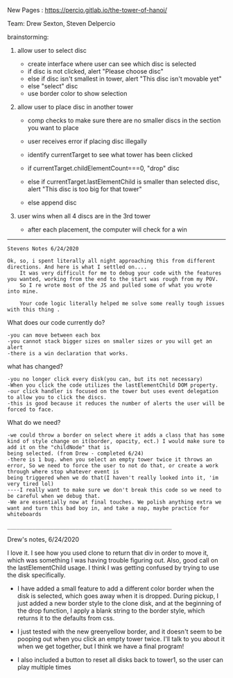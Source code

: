 <!-- pages: https://drewskiiiiiiiii.gitlab.io/tower-of-hanoi -->
New Pages : https://percio.gitlab.io/the-tower-of-hanoi/

Team: Drew Sexton, Steven Delpercio

brainstorming:
1) allow user to select disc
    - create interface where user can see which disc is selected
    - if disc is not clicked, alert "Please choose disc"
    - else if disc isn't smallest in tower, alert "This disc isn't movable yet"
    - else "select" disc
    - use border color to show selection

2) allow user to place disc in another tower
    - comp checks to make sure there are no smaller discs in the section you want to place
    - user receives error if placing disc illegally

    - identify currentTarget to see what tower has been clicked
    - if currentTarget.childElementCount===0, "drop" disc
    - else if currentTarget.lastElementChild is smaller than selected disc, alert "This disc is too big for that tower"
    - else append disc

3) user wins when all 4 discs are in the 3rd tower
    - after each placement, the computer will check for a win

________________________________________________________________________________________________________________________________________________________

    Stevens Notes 6/24/2020

    Ok, so, i spent literally all night approaching this from different directions. And here is what I settled on....
        It was very difficult for me to debug your code with the features you wanted, working from the end to the start was rough from my POV.
        So I re wrote most of the JS and pulled some of what you wrote into mine.
       
        Your code logic literally helped me solve some really tough issues with this thing .

What does our code currently do?

    -you can move between each box
    -you cannot stack bigger sizes on smaller sizes or you will get an alert
    -there is a win declaration that works.

what has changed?

    -you no longer click every disk(you can, but its not necessary)
    -When you click the code utilizes the lastElementChild DOM property.
    -our click handler is focused on the tower but uses event delegation to allow you to click the discs.
    -this is good because it reduces the number of alerts the user will be forced to face.
    
What do we need?

    -we could throw a border on select where it adds a class that has some kind of style change on it(border, opacity, ect.) I would make sure to add it on the "childNode" that is      
    being selected. (from Drew - completed 6/24)
    -there is 1 bug. when you select an empty tower twice it throws an error, So we need to force the user to not do that, or create a work through where stop whatever event is     
    being triggered when we do that(I haven't really looked into it, 'im very tired lol)
    ----I really want to make sure we don't break this code so we need to be careful when we debug that.
    -We are essentially now at final touches. We polish anything extra we want and turn this bad boy in, and take a nap, maybe practice for whiteboards

    _____________________________________________________

Drew's notes, 6/24/2020

I love it. I see how you used clone to return that div in order to move it, which was something I was having trouble figuring out. Also, good call on the lastElementChild usage. I think I was getting confused by trying to use the disk specifically.

- I have added a small feature to add a different color border when the disk is selected, which goes away when it is dropped. During pickup, I just added a new border style to the clone disk, and at the beginning of the drop function, I apply a blank string to the border style, which returns it to the defaults from css.

- I just tested with the new greenyellow border, and it doesn't seem to be pooping out when you click an empty tower twice. I'll talk to you about it when we get together, but I think we have a final program!

- I also included a button to reset all disks back to tower1, so the user can play multiple times